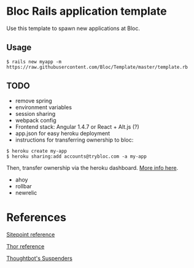# Bloc Rails application template

Use this template to spawn new applications at Bloc.

## Usage

```
$ rails new myapp -m https://raw.githubusercontent.com/Bloc/Template/master/template.rb
```

## TODO

- remove spring
- environment variables
- session sharing
- webpack config
- Frontend stack: Angular 1.4.7 or React + Alt.js (?)
- app.json for easy heroku deployment
- instructions for transferring ownership to bloc:

```
$ heroku create my-app
$ heroku sharing:add accounts@trybloc.com -a my-app
```

Then, transfer ownership via the heroku dashboard. [More info here](https://devcenter.heroku.com/articles/transferring-apps).
- ahoy
- rollbar
- newrelic

# References

[Sitepoint reference](https://www.sitepoint.com/rails-application-templates-real-world/)

[Thor reference](https://www.sitepoint.com/introduction-thor/)

[Thoughtbot's Suspenders](https://github.com/thoughtbot/suspenders)
